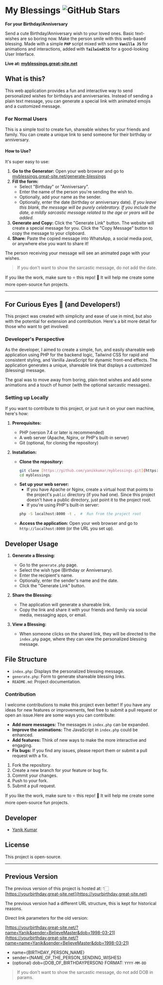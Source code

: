 # My Blessings ![GitHub Stars](https://img.shields.io/github/stars/yanikkumar/myblessings?style=social)

**For your Birthday/Anniversary**

Send a cute Birthday/Anniversary wish to your loved ones. Basic text-wishes are so boring now. Make the person smile with this web-based blessing. Made with a simple **`PHP`** script mixed with some **`Vanilla JS`** for animations and interactions, added with **`TailwindCSS`** for a good-looking User Interface.

**Live at: [myblessings.great-site.net](https://myblessings.great-site.net/)**

## What is this?

This web application provides a fun and interactive way to send personalized wishes for birthdays and anniversaries. Instead of sending a plain text message, you can generate a special link with animated emojis and a customized message.

### For Normal Users

This is a simple tool to create fun, shareable wishes for your friends and family. You can create a unique link to send someone for their birthday or anniversary.

#### How to Use?

It's super easy to use:

1.  **Go to the Generator:** Open your web browser and go to [myblessings.great-site.net/generate-blessings](https://myblessings.great-site.net/generate-blessings)
2.  **Fill the form:**
    - Select "Birthday" or "Anniversary".
    - Enter the name of the person you're sending the wish to.
    - Optionally, add your name as the sender.
    - Optionally, enter the date (birthday or anniversary date). _If you leave this blank, the message will be purely celebratory. If you include the date, a mildly sarcastic message related to the age or years will be added._
3.  **Generate and Copy:** Click the "Generate Link" button. The website will create a special message for you. Click the "Copy Message" button to copy the message to your clipboard.
4.  **Share:** Paste the copied message into WhatsApp, a social media post, or anywhere else you want to share it!

The person receiving your message will see an animated page with your wishes.

> If you don't want to show the sarcastic message, do not add the date.

If you like the work, make sure to ⭐ this repo! 🤩 It will help me create some more open-source fun projects.

---

## For Curious Eyes 👀 (and Developers!)

This project was created with simplicity and ease of use in mind, but also with the potential for extension and contribution. Here's a bit more detail for those who want to get involved:

### Developer's Perspective

As the developer, I aimed to create a simple, fun, and easily shareable web application using PHP for the backend logic, Tailwind CSS for rapid and consistent styling, and Vanilla JavaScript for dynamic front-end effects. The application generates a unique, shareable link that displays a customized (blessing) message.

The goal was to move away from boring, plain-text wishes and add some animations and a touch of humor (with the optional sarcastic messages).

### Setting up Locally

If you want to contribute to this project, or just run it on your own machine, here's how:

1.  **Prerequisites:**

    - PHP (version 7.4 or later is recommended)
    - A web server (Apache, Nginx, or PHP's built-in server)
    - Git (optional, for cloning the repository)

2.  **Installation:**
    - **Clone the repository:**
      ```bash
      git clone [https://github.com/yanikkumar/myblessings.git](https://github.com/yanikkumar/myblessings.git)
      cd myblessings
      ```
    - **Set up your web server:**
      - If you have Apache or Nginx, create a virtual host that points to the project's `public` directory (if you had one). Since this project doesn't have a public directory, just point it to the project root.
      - If you're using PHP's built-in server:
      ```bash
      php -S localhost:8000 -t .  #  Run from the project root
      ```
    - **Access the application:** Open your web browser and go to `http://localhost:8000` (or the URL you set up).

## Developer Usage

1.  **Generate a Blessing:**

    - Go to the `generate.php` page.
    - Select the wish type (Birthday or Anniversary).
    - Enter the recipient's name.
    - Optionally, enter the sender's name and the date.
    - Click the "Generate Link" button.

2.  **Share the Blessing:**

    - The application will generate a shareable link.
    - Copy the link and share it with your friends and family via social media, messaging apps, or email.

3.  **View a Blessing:**

    - When someone clicks on the shared link, they will be directed to the `index.php` page, where they can view the personalized blessing message.

## File Structure

- `index.php`: Displays the personalized blessing message.
- `generate.php`: Form to generate shareable blessing links.
- `README.md`: Project documentation.

### Contribution

I welcome contributions to make this project even better! If you have any ideas for new features or improvements, feel free to submit a pull request or open an issue.Here are some ways you can contribute:

- **Add more messages:** The messages in `index.php` can be expanded.
- **Improve the animations:** The JavaScript in `index.php` could be enhanced.
- **Add features:** Think of new ways to make the more interactive and engaging.
- **Fix bugs:** If you find any issues, please report them or submit a pull request with a fix.

1.  Fork the repository.
2.  Create a new branch for your feature or bug fix.
3.  Commit your changes.
4.  Push to your fork.
5.  Submit a pull request.

If you like the work, make sure to ⭐ this repo! 🤩 It will help me create some more open-source fun projects.

## Developer

- [Yanik Kumar](https://youtube.com/yanikkumarvlogs)

## License

This project is open-source.

---

## Previous Version

The previous version of this project is hosted at: 👇🏻
[https://yourbirthday.great-site.net](https://yourbirthday.great-site.net)

The previous version had a different URL structure, this is kept for historical reasons.

Direct link parameters for the old version:

[https://yourbirthday.great-site.net/?name=Yanik&sender=BelieveMaster&dob=1998-03-21](https://yourbirthday.great-site.net/?name=name=Yanik&sender=BelieveMaster&dob=1998-03-21)

- name={BIRTHDAY_PERSON_NAME}
- sender={NAME_OF_THE_PERSON_SENDING_WISHES}
- (optional) dob={DOB_OF_BIRTHDAYPERSON} FORMAT: `YYYY-MM-DD`

> If you don't want to show the sarcastic message, do not add DOB in params.
